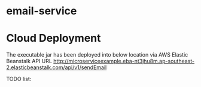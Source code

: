 # email-service

# Cloud Deployment
The executable jar has been deployed into below location via AWS Elastic Beanstalk
API URL
http://microserviceexample.eba-nt3jhu8m.ap-southeast-2.elasticbeanstalk.com/api/v1/sendEmail

TODO list:
